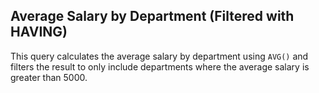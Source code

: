 ## Average Salary by Department (Filtered with HAVING)  

This query calculates the average salary by department using `AVG()` and filters the result to only include departments where the average salary is greater than 5000.
